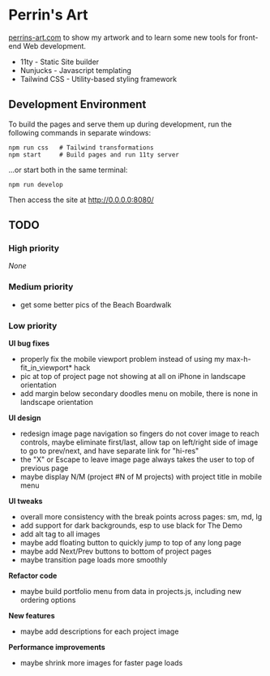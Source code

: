 # Perrin's Art

[perrins-art.com](https://perrins-art.com/)
to show my artwork and to learn some new tools for front-end Web development.

- 11ty - Static Site builder
- Nunjucks - Javascript templating
- Tailwind CSS - Utility-based styling framework


## Development Environment

To build the pages and serve them up during development, run the following commands in separate windows:

    npm run css   # Tailwind transformations
    npm start     # Build pages and run 11ty server

...or start both in the same terminal:

    npm run develop

Then access the site at http://0.0.0.0:8080/


## TODO

### High priority
_None_

### Medium priority
- get some better pics of the Beach Boardwalk

### Low priority

**UI bug fixes**
- properly fix the mobile viewport problem instead of using my max-h-fit_in_viewport* hack
- pic at top of project page not showing at all on iPhone in landscape orientation
- add margin below secondary doodles menu on mobile, there is none in landscape orientation

**UI design**
- redesign image page navigation so fingers do not cover image to reach controls,
  maybe eliminate first/last, allow tap on left/right side of image to go to
  prev/next, and have separate link for "hi-res"
- the "X" or Escape to leave image page always takes the user to top of previous page
- maybe display N/M (project #N of M projects) with project title in mobile menu

**UI tweaks**
- overall more consistency with the break points across pages: sm, md, lg
- add support for dark backgrounds, esp to use black for The Demo
- add alt tag to all images
- maybe add floating button to quickly jump to top of any long page
- maybe add Next/Prev buttons to bottom of project pages
- maybe transition page loads more smoothly

**Refactor code**
- maybe build portfolio menu from data in projects.js, including new ordering options

**New features**
- maybe add descriptions for each project image

**Performance improvements**
- maybe shrink more images for faster page loads
